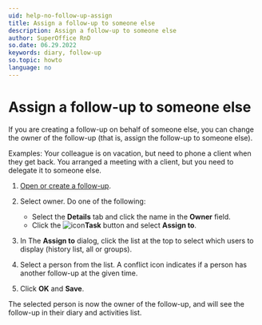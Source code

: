 ```yaml
---
uid: help-no-follow-up-assign
title: Assign a follow-up to someone else
description: Assign a follow-up to someone else
author: SuperOffice RnD
so.date: 06.29.2022
keywords: diary, follow-up
so.topic: howto
language: no
---
```


# Assign a follow-up to someone else

If you are creating a follow-up on behalf of someone else, you can change the owner of the follow-up (that is, assign the follow-up to someone else).

Examples: Your colleague is on vacation, but need to phone a client when they get back. You arranged a meeting with a client, but you need to delegate it to someone else.

1. [Open or create a follow-up][1].

1. Select owner. Do one of the following:

    * Select the **Details** tab and click the name in the **Owner** field.
    * Click the ![icon][img1]**Task** button and select **Assign to**.

1. In The **Assign to** dialog, click the list at the top to select which users to display (history list, all or groups).

1. Select a person from the list. A conflict icon indicates if a person has another follow-up at the given time.

1. Click **OK** and **Save**.

The selected person is now the owner of the follow-up, and will see the follow-up in their diary and activities list.

<!-- Referenced links -->
[1]: create-follow-up.md

<!-- Referenced images -->
[img1]: ../../../media/icons/btn-menu.png

